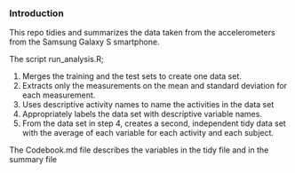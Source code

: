 ### Introduction

This repo tidies and summarizes the data taken from the accelerometers from the Samsung Galaxy S smartphone.

The script run_analysis.R;
1. Merges the training and the test sets to create one data set.
2. Extracts only the measurements on the mean and standard deviation for each measurement. 
3. Uses descriptive activity names to name the activities in the data set
4. Appropriately labels the data set with descriptive variable names. 
5. From the data set in step 4, creates a second, independent tidy data set with the average of each variable for each activity and each subject.

The Codebook.md file describes the variables in the tidy file and in the summary file
